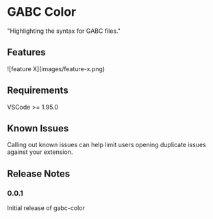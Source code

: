 # GABC Color

"Highlighting the syntax for GABC files."

## Features

\!\[feature X\]\(images/feature-x.png\)


## Requirements

VSCode >= 1.95.0

## Known Issues

Calling out known issues can help limit users opening duplicate issues against your extension.

## Release Notes


### 0.0.1

Initial release of gabc-color
